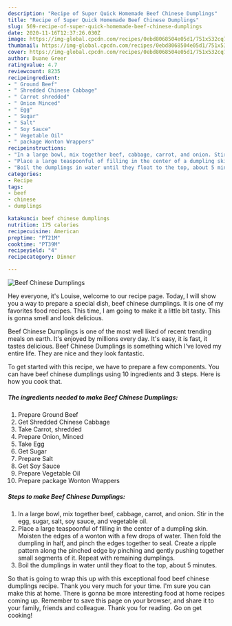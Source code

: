 ```yaml
---
description: "Recipe of Super Quick Homemade Beef Chinese Dumplings"
title: "Recipe of Super Quick Homemade Beef Chinese Dumplings"
slug: 569-recipe-of-super-quick-homemade-beef-chinese-dumplings
date: 2020-11-16T12:37:26.030Z
image: https://img-global.cpcdn.com/recipes/0ebd8068504e05d1/751x532cq70/beef-chinese-dumplings-recipe-main-photo.jpg
thumbnail: https://img-global.cpcdn.com/recipes/0ebd8068504e05d1/751x532cq70/beef-chinese-dumplings-recipe-main-photo.jpg
cover: https://img-global.cpcdn.com/recipes/0ebd8068504e05d1/751x532cq70/beef-chinese-dumplings-recipe-main-photo.jpg
author: Duane Greer
ratingvalue: 4.7
reviewcount: 8235
recipeingredient:
- " Ground Beef"
- " Shredded Chinese Cabbage"
- " Carrot shredded"
- " Onion Minced"
- " Egg"
- " Sugar"
- " Salt"
- " Soy Sauce"
- " Vegetable Oil"
- " package Wonton Wrappers"
recipeinstructions:
- "In a large bowl, mix together beef, cabbage, carrot, and onion. Stir in the egg, sugar, salt, soy sauce, and vegetable oil."
- "Place a large teaspoonful of filling in the center of a dumpling skin. Moisten the edges of a wonton with a few drops of water. Then fold the dumpling in half, and pinch the edges together to seal. Create a ripple pattern along the pinched edge by pinching and gently pushing together small segments of it. Repeat with remaining dumplings."
- "Boil the dumplings in water until they float to the top, about 5 minutes."
categories:
- Recipe
tags:
- beef
- chinese
- dumplings

katakunci: beef chinese dumplings 
nutrition: 175 calories
recipecuisine: American
preptime: "PT21M"
cooktime: "PT39M"
recipeyield: "4"
recipecategory: Dinner

---
```



![Beef Chinese Dumplings](https://img-global.cpcdn.com/recipes/0ebd8068504e05d1/751x532cq70/beef-chinese-dumplings-recipe-main-photo.jpg)

Hey everyone, it's Louise, welcome to our recipe page. Today, I will show you a way to prepare a special dish, beef chinese dumplings. It is one of my favorites food recipes. This time, I am going to make it a little bit tasty. This is gonna smell and look delicious.



Beef Chinese Dumplings is one of the most well liked of recent trending meals on earth. It's enjoyed by millions every day. It's easy, it is fast, it tastes delicious. Beef Chinese Dumplings is something which I've loved my entire life. They are nice and they look fantastic.


To get started with this recipe, we have to prepare a few components. You can have beef chinese dumplings using 10 ingredients and 3 steps. Here is how you cook that.

<!--inarticleads1-->

##### The ingredients needed to make Beef Chinese Dumplings:

1. Prepare  Ground Beef
1. Get  Shredded Chinese Cabbage
1. Take  Carrot, shredded
1. Prepare  Onion, Minced
1. Take  Egg
1. Get  Sugar
1. Prepare  Salt
1. Get  Soy Sauce
1. Prepare  Vegetable Oil
1. Prepare  package Wonton Wrappers




<!--inarticleads2-->

##### Steps to make Beef Chinese Dumplings:

1. In a large bowl, mix together beef, cabbage, carrot, and onion. Stir in the egg, sugar, salt, soy sauce, and vegetable oil.
1. Place a large teaspoonful of filling in the center of a dumpling skin. Moisten the edges of a wonton with a few drops of water. Then fold the dumpling in half, and pinch the edges together to seal. Create a ripple pattern along the pinched edge by pinching and gently pushing together small segments of it. Repeat with remaining dumplings.
1. Boil the dumplings in water until they float to the top, about 5 minutes.




So that is going to wrap this up with this exceptional food beef chinese dumplings recipe. Thank you very much for your time. I'm sure you can make this at home. There is gonna be more interesting food at home recipes coming up. Remember to save this page on your browser, and share it to your family, friends and colleague. Thank you for reading. Go on get cooking!
